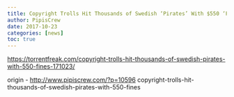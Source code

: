 ```yaml
---
title: Copyright Trolls Hit Thousands of Swedish ‘Pirates’ With $550 ‘Fines’
author: PipisCrew
date: 2017-10-23
categories: [news]
toc: true
---
```


https://torrentfreak.com/copyright-trolls-hit-thousands-of-swedish-pirates-with-550-fines-171023/

origin - http://www.pipiscrew.com/?p=10596 copyright-trolls-hit-thousands-of-swedish-pirates-with-550-fines